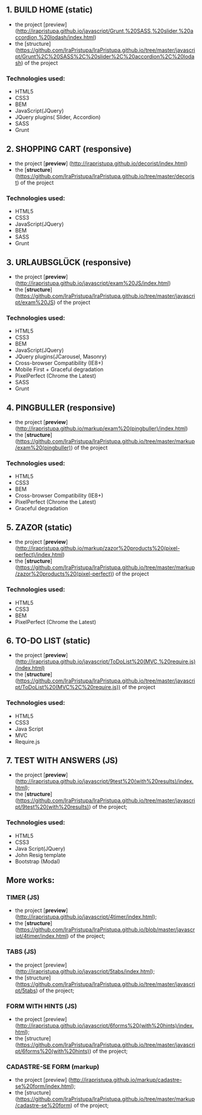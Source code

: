 

## 1. BUILD HOME (static)

- the project [preview] (http://irapristupa.github.io/javascript/Grunt,%20SASS,%20slider,%20accordion,%20lodash/index.html) 	 
- the [structure] (https://github.com/IraPristupa/IraPristupa.github.io/tree/master/javascript/Grunt%2C%20SASS%2C%20slider%2C%20accordion%2C%20lodash) of the project

### Technologies used: 
- HTML5
- CSS3
- BEM
- JavaScript(JQuery)
- JQuery plugins( Slider, Accordion)
- SASS
- Grunt


## 2. SHOPPING CART (responsive)

- the project [**preview**] (http://irapristupa.github.io/decorist/index.html)      
- the [**structure**] (https://github.com/IraPristupa/IraPristupa.github.io/tree/master/decorist) of the project

### Technologies used: 
- HTML5
- CSS3
- JavaScript(JQuery)
- BEM
- SASS
- Grunt

## 3. URLAUBSGLÜCK (responsive)
		
- the project [**preview**] (http://irapristupa.github.io/javascript/exam%20JS/index.html)
- the [**structure**] (https://github.com/IraPristupa/IraPristupa.github.io/tree/master/javascript/exam%20JS) of the project

### Technologies used: 
- HTML5
- CSS3
- BEM
- JavaScript(JQuery)
- JQuery plugins(JCarousel, Masonry)
- Cross-browser Compatibility (IE8+)
- Mobile First + Graceful degradation
- PixelPerfect (Chrome the Latest)
- SASS
- Grunt

## 4. PINGBULLER (responsive)
- the project [**preview**] (http://irapristupa.github.io/markup/exam%20(pingbuller)/index.html)
- the [**structure**] (https://github.com/IraPristupa/IraPristupa.github.io/tree/master/markup/exam%20(pingbuller)) of the project

### Technologies used: 
- HTML5
- CSS3
- BEM
- Cross-browser Compatibility (IE8+)
- PixelPerfect (Chrome the Latest)
- Graceful degradation

## 5. ZAZOR (static)

- the project [**preview**] (http://irapristupa.github.io/markup/zazor%20products%20(pixel-perfect)/index.html)
- the [**structure**] (https://github.com/IraPristupa/IraPristupa.github.io/tree/master/markup/zazor%20products%20(pixel-perfect)) of the project

### Technologies used: 
- HTML5
- CSS3
- BEM
- PixelPerfect (Chrome the Latest)


## 6. TO-DO LIST (static)
- the project [**preview**] (http://irapristupa.github.io/javascript/ToDoList%20(MVC,%20require.js)/index.html)     
- the [**structure**] (https://github.com/IraPristupa/IraPristupa.github.io/tree/master/javascript/ToDoList%20(MVC%2C%20require.js)) of the project

### Technologies used: 
- HTML5
- CSS3
- Java Script
- MVC
- Require.js

##  7. TEST WITH ANSWERS (JS)

- the project [**preview**] (http://irapristupa.github.io/javascript/9test%20(with%20results)/index.html);
- the [**structure**] (https://github.com/IraPristupa/IraPristupa.github.io/tree/master/javascript/9test%20(with%20results)) of the project;

### Technologies used: 
- HTML5
- CSS3
- Java Script(JQuery)
- John Resig template
- Bootstrap (Modal)



## More works:

###  TIMER  (JS)

- the project [**preview**] (http://irapristupa.github.io/javascript/4timer/index.html);
- the [**structure**] (https://github.com/IraPristupa/IraPristupa.github.io/blob/master/javascript/4timer/index.html) of the project;

###  TABS  (JS)

- the project [preview] (http://irapristupa.github.io/javascript/5tabs/index.html);
- the [structure] (https://github.com/IraPristupa/IraPristupa.github.io/tree/master/javascript/5tabs) of the project;

###  FORM WITH HINTS  (JS)

- the project [preview] (http://irapristupa.github.io/javascript/6forms%20(with%20hints)/index.html);
- the [structure] (https://github.com/IraPristupa/IraPristupa.github.io/tree/master/javascript/6forms%20(with%20hints)) of the project;

###  CADASTRE-SE FORM (markup)

- the project [preview] (http://irapristupa.github.io/markup/cadastre-se%20form/index.html);
- the [structure] (https://github.com/IraPristupa/IraPristupa.github.io/tree/master/markup/cadastre-se%20form) of the project;








